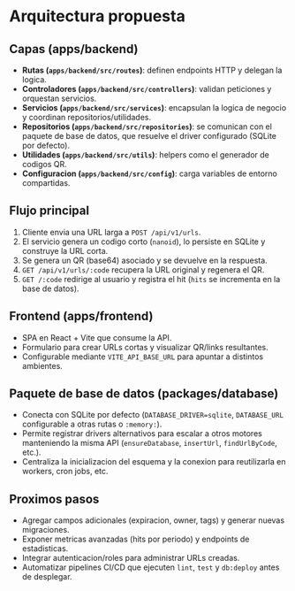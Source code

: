 # Arquitectura propuesta

## Capas (apps/backend)

- **Rutas (`apps/backend/src/routes`)**: definen endpoints HTTP y delegan la logica.
- **Controladores (`apps/backend/src/controllers`)**: validan peticiones y orquestan servicios.
- **Servicios (`apps/backend/src/services`)**: encapsulan la logica de negocio y coordinan repositorios/utilidades.
- **Repositorios (`apps/backend/src/repositories`)**: se comunican con el paquete de base de datos, que resuelve el driver configurado (SQLite por defecto).
- **Utilidades (`apps/backend/src/utils`)**: helpers como el generador de codigos QR.
- **Configuracion (`apps/backend/src/config`)**: carga variables de entorno compartidas.

## Flujo principal

1. Cliente envia una URL larga a `POST /api/v1/urls`.
2. El servicio genera un codigo corto (`nanoid`), lo persiste en SQLite y construye la URL corta.
3. Se genera un QR (base64) asociado y se devuelve en la respuesta.
4. `GET /api/v1/urls/:code` recupera la URL original y regenera el QR.
5. `GET /:code` redirige al usuario y registra el hit (`hits` se incrementa en la base de datos).

## Frontend (apps/frontend)

- SPA en React + Vite que consume la API.
- Formulario para crear URLs cortas y visualizar QR/links resultantes.
- Configurable mediante `VITE_API_BASE_URL` para apuntar a distintos ambientes.

## Paquete de base de datos (packages/database)

- Conecta con SQLite por defecto (`DATABASE_DRIVER=sqlite`, `DATABASE_URL` configurable a otras rutas o `:memory:`).
- Permite registrar drivers alternativos para escalar a otros motores manteniendo la misma API (`ensureDatabase`, `insertUrl`, `findUrlByCode`, etc.).
- Centraliza la inicializacion del esquema y la conexion para reutilizarla en workers, cron jobs, etc.

## Proximos pasos

- Agregar campos adicionales (expiracion, owner, tags) y generar nuevas migraciones.
- Exponer metricas avanzadas (hits por periodo) y endpoints de estadisticas.
- Integrar autenticacion/roles para administrar URLs creadas.
- Automatizar pipelines CI/CD que ejecuten `lint`, `test` y `db:deploy` antes de desplegar.
